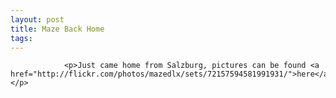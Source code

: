 ```yaml
---
layout: post
title: Maze Back Home
tags:
---
```



                <p>Just came home from Salzburg, pictures can be found <a href="http://flickr.com/photos/mazedlx/sets/72157594581991931/">here</a></p>

